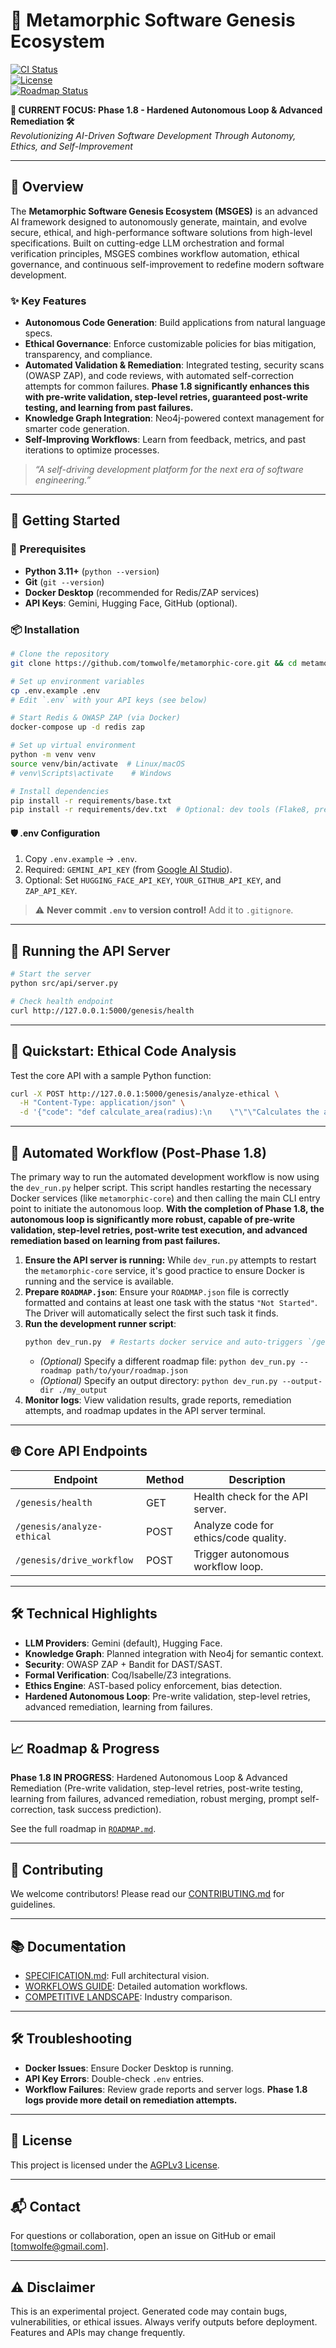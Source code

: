# 🌟 Metamorphic Software Genesis Ecosystem  
[![CI Status](https://github.com/tomwolfe/metamorphic-core/actions/workflows/ci.yml/badge.svg)](https://github.com/tomwolfe/metamorphic-core/actions/workflows/ci.yml)  
[![License](https://img.shields.io/badge/License-AGPLv3-blue.svg)](LICENSE)  
[![Roadmap Status](https://img.shields.io/badge/Roadmap-Phase_1.8-yellowgreen)](ROADMAP.md)  

**🎯 CURRENT FOCUS: Phase 1.8 - Hardened Autonomous Loop & Advanced Remediation 🛠️**  
*Revolutionizing AI-Driven Software Development Through Autonomy, Ethics, and Self-Improvement*

---

## 📘 Overview  
The **Metamorphic Software Genesis Ecosystem (MSGES)** is an advanced AI framework designed to autonomously generate, maintain, and evolve secure, ethical, and high-performance software solutions from high-level specifications. Built on cutting-edge LLM orchestration and formal verification principles, MSGES combines workflow automation, ethical governance, and continuous self-improvement to redefine modern software development.

### ✨ Key Features  
- **Autonomous Code Generation**: Build applications from natural language specs.  
- **Ethical Governance**: Enforce customizable policies for bias mitigation, transparency, and compliance.  
- **Automated Validation & Remediation**: Integrated testing, security scans (OWASP ZAP), and code reviews, with automated self-correction attempts for common failures. **Phase 1.8 significantly enhances this with pre-write validation, step-level retries, guaranteed post-write testing, and learning from past failures.**
- **Knowledge Graph Integration**: Neo4j-powered context management for smarter code generation.  
- **Self-Improving Workflows**: Learn from feedback, metrics, and past iterations to optimize processes.  

> *“A self-driving development platform for the next era of software engineering.”*  

---

## 🚀 Getting Started  

### 🔧 Prerequisites  
- **Python 3.11+** (`python --version`)  
- **Git** (`git --version`)  
- **Docker Desktop** (recommended for Redis/ZAP services)  
- **API Keys**: Gemini, Hugging Face, GitHub (optional).  

### 📦 Installation  
```bash
# Clone the repository
git clone https://github.com/tomwolfe/metamorphic-core.git && cd metamorphic-core

# Set up environment variables
cp .env.example .env
# Edit `.env` with your API keys (see below)

# Start Redis & OWASP ZAP (via Docker)
docker-compose up -d redis zap

# Set up virtual environment
python -m venv venv
source venv/bin/activate  # Linux/macOS
# venv\Scripts\activate    # Windows

# Install dependencies
pip install -r requirements/base.txt
pip install -r requirements/dev.txt  # Optional: dev tools (Flake8, pre-commit)
```

#### 🛡️ .env Configuration  
1. Copy `.env.example` → `.env`.  
2. Required: `GEMINI_API_KEY` (from [Google AI Studio](https://ai.google.dev/)).  
3. Optional: Set `HUGGING_FACE_API_KEY`, `YOUR_GITHUB_API_KEY`, and `ZAP_API_KEY`.  

> ⚠️ **Never commit `.env` to version control!** Add it to `.gitignore`.

---

## 🏁 Running the API Server  
```bash
# Start the server
python src/api/server.py

# Check health endpoint
curl http://127.0.0.1:5000/genesis/health
```

---

## 🧪 Quickstart: Ethical Code Analysis  
Test the core API with a sample Python function:  
```bash
curl -X POST http://127.0.0.1:5000/genesis/analyze-ethical \
  -H "Content-Type: application/json" \
  -d '{"code": "def calculate_area(radius):\n    \"\"\"Calculates the area of a circle.\"\"\"\n    if radius < 0:\n        raise ValueError(\"Radius cannot be negative\")\n    return 3.14159 * radius * radius"}'
```

---

## 🔄 Automated Workflow (Post-Phase 1.8)  
The primary way to run the automated development workflow is now using the `dev_run.py` helper script. This script handles restarting the necessary Docker services (like `metamorphic-core`) and then calling the main CLI entry point to initiate the autonomous loop. **With the completion of Phase 1.8, the autonomous loop is significantly more robust, capable of pre-write validation, step-level retries, post-write test execution, and advanced remediation based on learning from past failures.**

1.  **Ensure the API server is running:** While `dev_run.py` attempts to restart the `metamorphic-core` service, it's good practice to ensure Docker is running and the service is available.
2.  **Prepare `ROADMAP.json`**: Ensure your `ROADMAP.json` file is correctly formatted and contains at least one task with the status `"Not Started"`. The Driver will automatically select the first such task it finds.
3.  **Run the development runner script**:  
    ```bash
    python dev_run.py  # Restarts docker service and auto-triggers `/genesis/drive_workflow` via CLI
    ```
    *   *(Optional)* Specify a different roadmap file: `python dev_run.py --roadmap path/to/your/roadmap.json`
    *   *(Optional)* Specify an output directory: `python dev_run.py --output-dir ./my_output`
4.  **Monitor logs**: View validation results, grade reports, remediation attempts, and roadmap updates in the API server terminal.  

---

## 🌐 Core API Endpoints  
| Endpoint                  | Method | Description                          |
|--------------------------|--------|--------------------------------------|
| `/genesis/health`        | GET    | Health check for the API server.     |
| `/genesis/analyze-ethical` | POST  | Analyze code for ethics/code quality.|
| `/genesis/drive_workflow`| POST   | Trigger autonomous workflow loop.    |

---

## 🛠️ Technical Highlights  
- **LLM Providers**: Gemini (default), Hugging Face.  
- **Knowledge Graph**: Planned integration with Neo4j for semantic context.  
- **Security**: OWASP ZAP + Bandit for DAST/SAST.  
- **Formal Verification**: Coq/Isabelle/Z3 integrations.  
- **Ethics Engine**: AST-based policy enforcement, bias detection.  
- **Hardened Autonomous Loop**: Pre-write validation, step-level retries, advanced remediation, learning from failures.

---

## 📈 Roadmap & Progress  
**Phase 1.8 IN PROGRESS**: Hardened Autonomous Loop & Advanced Remediation (Pre-write validation, step-level retries, post-write testing, learning from failures, advanced remediation, robust merging, prompt self-correction, task success prediction).

See the full roadmap in [`ROADMAP.md`](ROADMAP.md).  

---

## 🤝 Contributing  
We welcome contributors! Please read our [CONTRIBUTING.md](CONTRIBUTING.md) for guidelines.  

---

## 📚 Documentation  
- [SPECIFICATION.md](SPECIFICATION.md): Full architectural vision.  
- [WORKFLOWS GUIDE](docs/workflows/markdown_automation.md): Detailed automation workflows.  
- [COMPETITIVE LANDSCAPE](COMPETITIVE_LANDSCAPE.md): Industry comparison.  

---

## 🛠️ Troubleshooting  
- **Docker Issues**: Ensure Docker Desktop is running.  
- **API Key Errors**: Double-check `.env` entries.  
- **Workflow Failures**: Review grade reports and server logs. **Phase 1.8 logs provide more detail on remediation attempts.**

---

## 📄 License  
This project is licensed under the [AGPLv3 License](LICENSE).  

---

## 📬 Contact  
For questions or collaboration, open an issue on GitHub or email [tomwolfe@gmail.com].  

---

## ⚠️ Disclaimer
This is an experimental project. Generated code may contain bugs, vulnerabilities, or ethical issues. Always verify outputs before deployment. Features and APIs may change frequently.  